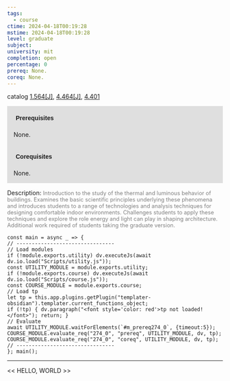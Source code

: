```yaml
---
tags:
  - course
ctime: 2024-04-18T00:19:28
mstime: 2024-04-18T00:19:28
level: graduate
subject: 
university: mit
completion: open
percentage: 0
prereq: None.
coreq: None.
---
```


catalog [1.564[J]](http://student.mit.edu/catalog/m1c.html#1.564), [4.464[J]](http://student.mit.edu/catalog/m4d.html#4.464), [4.401](http://student.mit.edu/catalog/m4d.html#4.401)

<span style="display: block; padding: 15px; background-color: rgb(100, 100, 100, 0.2);"><font id="m_prereq274_0" style="display: block; font-family: Arial, sans-serif; font-weight: bold; padding: 5px">Prerequisites</font><br><span id="prereq274_0">None.</span></span>
<span style="display: block; padding: 15px; background-color: rgb(100, 100, 100, 0.2);"><font id="m_coreq274_0" style="display: block; font-family: Arial, sans-serif; font-weight: bold; padding: 5px">Corequisites</font><br><span id="coreq274_0">None.</span></span>

<font style="">Description:</font>
<font style="color: grey; font-size: 0.8rem;">Introduction to the study of the thermal and luminous behavior of buildings. Examines the basic scientific principles underlying these phenomena and introduces students to a range of technologies and analysis techniques for designing comfortable indoor environments. Challenges students to apply these techniques and explore the role energy and light can play in shaping architecture. Additional work required of students taking the graduate version.</font>

```dataviewjs
const main = async _ => {
// --------------------------------
// Load modules
if (!module.exports.utility) dv.executeJs(await dv.io.load("Scripts/utility.js"));
const UTILITY_MODULE = module.exports.utility;
if (!module.exports.course) dv.executeJs(await dv.io.load("Scripts/course.js"));
const COURSE_MODULE = module.exports.course;
// Load tp
let tp = this.app.plugins.getPlugin("templater-obsidian").templater.current_functions_object;
if (!tp) { dv.paragraph("<font style='color: red'>tp not loaded!</font>"); return; }
// Evaluate
await UTILITY_MODULE.waitForElements(`#m_prereq274_0`, {timeout:5});
COURSE_MODULE.evaluate_req("274_0", "prereq", UTILITY_MODULE, dv, tp);
COURSE_MODULE.evaluate_req("274_0", "coreq", UTILITY_MODULE, dv, tp);
// --------------------------------
}; main();
```

---

<< HELLO, WORLD >>

